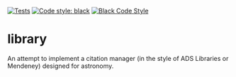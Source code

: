 [![Tests](https://github.com/gillenbrown/library/actions/workflows/tests.yaml/badge.svg)](https://github.com/gillenbrown/library/actions/workflows/tests.yaml)
[![Code style: black](https://img.shields.io/badge/code%20style-black-000000.svg)](https://github.com/psf/black)
[![Black Code Style](https://github.com/gillenbrown/library/actions/workflows/black-code-style.yaml/badge.svg)](https://github.com/gillenbrown/library/actions/workflows/black-code-style.yaml)


# library
An attempt to implement a citation manager (in the style of ADS Libraries or Mendeney) designed for astronomy.
